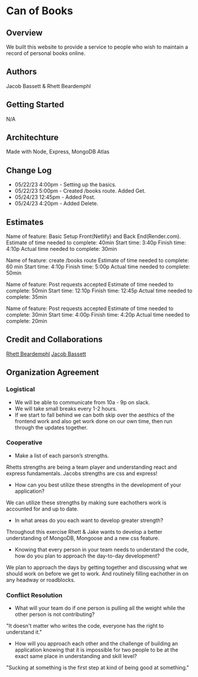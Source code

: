 # Can of Books

## Overview

We built this website to provide a service to people who wish to maintain a record of personal books online.

## Authors

Jacob Bassett & Rhett Beardemphl

## Getting Started

N/A

## Architechture

Made with Node, Express, MongoDB Atlas

## Change Log

* 05/22/23 4:00pm - Setting up the basics.
* 05/22/23 5:00pm - Created /books route. Added Get.
* 05/24/23 12:45pm - Added Post.
* 05/24/23 4:20pm - Added Delete.

## Estimates

Name of feature: Basic Setup Front(Netlify) and Back End(Render.com).
Estimate of time needed to complete: 40min
Start time: 3:40p
Finish time: 4:10p
Actual time needed to complete: 30min

Name of feature: create /books route
Estimate of time needed to complete: 60 min
Start time: 4:10p
Finish time: 5:00p
Actual time needed to complete: 50min

Name of feature: Post requests accepted
Estimate of time needed to complete: 50min
Start time: 12:10p
Finish time: 12:45p
Actual time needed to complete: 35min

Name of feature: Post requests accepted
Estimate of time needed to complete: 30min
Start time: 4:00p
Finish time: 4:20p
Actual time needed to complete: 20min

## Credit and Collaborations

[Rhett Beardemphl](https://github.com/rhettb253)
[Jacob Bassett](https://github.com/jdabassett)

## Organization Agreement

### Logistical

- We will be able to communicate from 10a - 9p on slack.
- We will take small breaks every 1-2 hours.
- If we start to fall behind we can both skip over the aesthics of the frontend work and also get work done on our own time, then run through the updates together.

### Cooperative

- Make a list of each parson’s strengths.

Rhetts strengths are being a team player and understanding react and express fundamentals.
Jacobs strengths are css and express!

- How can you best utilize these strengths in the development of your application?

We can utilize these strengths by making sure eachothers work is accounted for and up to date.

- In what areas do you each want to develop greater strength?

Throughout this exercise Rhett & Jake wants to develop a better understanding of MongoDB, Mongoose and a new css feature.

- Knowing that every person in your team needs to understand the code, how do you plan to approach the day-to-day development?

We plan to approach the days by getting together and discussing what we should work on before we get to work. And routinely filling eachother in on any headway or roadblocks.

### Conflict Resolution

- What will your team do if one person is pulling all the weight while the other person is not contributing?

"It doesn't matter who writes the code, everyone has the right to understand it."

- How will you approach each other and the challenge of building an application knowing that it is impossible for two people to be at the exact same place in understanding and skill level?

"Sucking at something is the first step at kind of being good at something."
